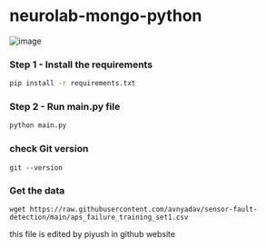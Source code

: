 # neurolab-mongo-python

![image](https://user-images.githubusercontent.com/57321948/196933065-4b16c235-f3b9-4391-9cfe-4affcec87c35.png)

### Step 1 - Install the requirements

```bash
pip install -r requirements.txt
```

### Step 2 - Run main.py file

```bash
python main.py
```
### check Git version
```
git --version

```
### Get the data 
```
wget https://raw.githubusercontent.com/avnyadav/sensor-fault-detection/main/aps_failure_training_set1.csv
```
this file is edited by piyush in github website
